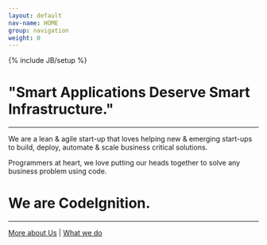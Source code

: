 ```yaml
---
layout: default
nav-name: HOME
group: navigation
weight: 0
---
```

{% include JB/setup %}
<meta name="google-site-verification" content="duaRSSvHNKckC6qgazyDrKXZ_eK42dU9ar4s6dkp3Kg" />
<title>CodeIgnition - The DevOps People</title>
<h1 class="purple">"Smart Applications Deserve Smart Infrastructure."</h1>
<hr>
<div class="content-block">
  <div class="text">
    <p>We are a lean & agile start-up that loves helping new & emerging start-ups to build, deploy, automate & scale business critical solutions.</p>
    <p>Programmers at heart, we love putting our heads together to solve any business problem using code.</p>
  </div>
  <h1>We are CodeIgnition.</h1>
</div>
<hr>
<div class="content-block">
  <p class="text">
    <a href="http://codeignition.co/about.html">More about Us</a>
    |
    <a href="http://codeignition.co/services.html">What we do</a>
  </p>
</div>
